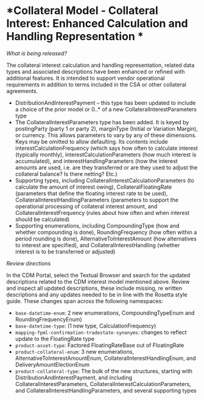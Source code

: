 # *Collateral Model - Collateral Interest: Enhanced Calculation and Handling Representation *

_What is being released?_

The collateral interest calculation and handling representation, related data types and associated descriptions have been enhanced or refined with additional features.  It is intended to support vendor operational requirements in addition to terms included in the CSA or other collateral agreements.

- DistributionAndInterestPayment – this type has been updated to include a choice of the prior model or 0..* of a new CollateralInterestParameters type
- The CollateralInterestParameters type has been added.  It is keyed by postingParty  (party 1 or party 2), marginType (Initial or Variation Margin), or currency.  This allows parameters to vary by any of these dimensions.  Keys may be omitted to allow defaulting.  Its contents include interestCalculationFrequency (which says how often to calculate interest (typically monthly), interestCalculationParameters (how much interest is accumulated), and interestHandlingParameters (how the interest amounts are used, i.e. are they transferred or are they used to adjust the collateral balance?  Is there netting? Etc.)
- Supporting types, including CollateralInterestCalculationParameters (to calculate the amount of interest owing), CollateralFloatingRate (parameters that define the floating interest rate to be used), CollateralInterestHandlingParameters (parameters to support the operational processing of collateral interest amount, and CollateralInterestFrequency (rules about how often and when interest should be calculated)
- Supporting enumerations, including CompoundingType (how and whether compounding is done), RoundingFrequency (how often within a period rounding is done), AlternativeToInterestAmount (how alternatives to interest are specified), and CollateralInterestHandling (whether interest is to be transferred or adjusted)

_Review directions_

In the CDM Portal, select the Textual Browser and search for the updated descriptions related to the CDM interest model mentioned above. Review and inspect all updated descriptions, these include missing, re written descriptions and any updates needed to be in line with the Rosetta style guide. These changes span across the following namespaces:

- `base-datetime-enum`: 2 new enumerations, CompoundingTypeEnum and RoundingFrequencyEnum)
- `base-datetime-type`: (1 new type, CalculationFrequency)
- `mapping-fpml-confirmation-tradestate-synonyms`: changes to reflect update to the FloatingRate type
- `product-asset-type`: Factored FloatingRateBase out of FloatingRate
- `product-collateral-enum`:  3 new enumerations, AlternativeToInterestAmountEnum, CollateralInterestHandlingEnum, and DeliveryAmountElectionEnum 
- `product-collateral-type`:  The bulk of the new structures, starting with DistributionAndInterestPayment, and including CollateralInterestParameters, CollateralInterestCalculationParameters, and CollateralInterestHandlingParameters, and several supporting types
